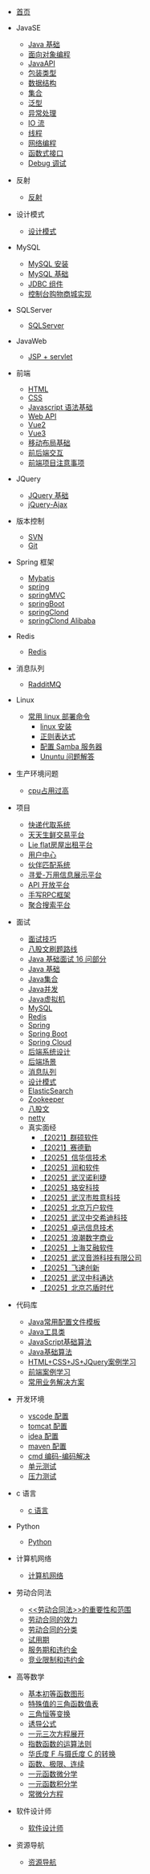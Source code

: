 - [首页](/README.md)
- JavaSE
  - [Java 基础](JavaSE/Java基础.md)
  - [面向对象编程](JavaSE/面向对象编程.md)
  - [JavaAPI](JavaSE/JavaAPI.md)
  - [包装类型](JavaSE/包装类型.md)
  - [数据结构](JavaSE/数据结构.md)
  - [集合](JavaSE/集合.md)
  - [泛型](JavaSE/泛型.md)
  - [异常处理](JavaSE/异常处理.md)
  - [IO 流](JavaSE/IO流.md)
  - [线程](JavaSE/线程.md)
  - [网络编程](JavaSE/网络编程.md)
  - [函数式接口](JavaSE/函数式接口.md)
  - [Debug 调试](JavaSE/Debug.md)
- 反射
  - [反射](反射/反射.md)
- 设计模式

  - [设计模式](设计模式/设计模式.md)
- MySQL
  - [MySQL 安装](MySQL/MySql安装.md)
  - [MySQL 基础](MySQL/MySQL基础.md)
  - [JDBC 组件](MySQL/JDBC组件.md)
  - [控制台购物商城实现](MySQL/购物商城.md)
- SQLServer
  - [SQLServer](SQLServer/SqlServer.md)
- JavaWeb
  - [JSP + servlet](JavaWeb/jsp_servlet.md)
- 前端
  - [HTML](前端/HTML.md)
  - [CSS](前端/CSS.md)
  - [Javascript 语法基础](前端/JavaScript语法基础.md)
  - [Web API](前端/Web-Api.md)
  - [Vue2](前端/vue2.md)
  - [Vue3](前端/vue3.md)
  - [移动布局基础](前端/移动布局基础.md)
  - [前后端交互](前端/前后端交互.md)
  - [前端项目注意事项](前端/前端项目注意事项.md)
- JQuery
  - [JQuery 基础](jQuery/Jquery.md)
  - [jQuery-Ajax](jQuery/Ajax.md)
- 版本控制
  - [SVN](版本控制/SVN.md)
  - [Git](版本控制/Git.md)
- Spring 框架
  - [Mybatis](SSM框架/mybatis.md)
  - [spring](SSM框架/spring.md)
  - [springMVC](SSM框架/springMVC.md)
  - [springBoot](SSM框架/springBoot.md)
  - [springClond](SSM框架/springclond.md)
  - [springClond Alibaba](SSM框架/springClond%20Alibaba.md)
- Redis
  - [Redis](Redis/redis.md)
- 消息队列

  - [RadditMQ](消息队列/rabbitMQ.md)
- Linux
  - [常用 linux 部署命令](linux/常用linux命令.md)
    - [linux 安装](linux/linux安装.md)
    - [正则表达式](linux/正则表达式.md)
    - [配置 Samba 服务器](linux/samba服务器.md)
    - [Ununtu 问题解答](linux/ubuntu问题解答.md)
- 生产环境问题
  - [cpu占用过高](生产环境/cpu占用过高.md)
- 项目
  - [快递代取系统](https://github.com/731016/Express-pick-up-system)
  - [天天生鲜交易平台](https://github.com/731016/daily-fresh-trading-platform)
  - [Lie flat房屋出租平台](https://github.com/731016/rent_house)
  - [用户中心](项目/用户中心.md)
  - [伙伴匹配系统](项目/伙伴匹配系统.md)
  - [寻爱-万用信息展示平台](项目/寻爱-万用信息展示网站.md)
  - [API 开放平台](项目/API开放平台.md)
  - [手写RPC框架](项目/RPC框架.md)
  - [聚合搜索平台](项目/聚合搜索平台.md)
- 面试
  - [面试技巧](https://github.com/731016/731016.github.io/blob/master/面试技巧.md)
  - [八股文刷题路线](面试/八股文刷题路线.md)
  - [Java 基础面试 16 问部分](面试/面试题.md)
  - [Java 基础](面试/Java基础.md)
  - [Java集合](面试/Java集合.md)
  - [Java并发](面试/Java并发.md)
  - [Java虚拟机](面试/Java虚拟机.md)
  - [MySQL](面试/MySQL.md)
  - [Redis](面试/Redis.md)
  - [Spring](面试/Spring.md)
  - [Spring Boot](面试/SpringBoot.md)
  - [Spring Cloud](面试/SpringCloud.md)
  - [后端系统设计](面试/系统设计.md)
  - [后端场景](面试/场景.md)
  - [消息队列](面试/消息队列.md)
  - [设计模式](面试/设计模式.md)
  - [ElasticSearch](面试/ElasticSearch.md)
  - [Zookeeper](面试/Zookeeper.md)
  - [八股文](面试/八股文.md)
  - [netty](面试/netty.md)
  - 真实面经
    - [【2021】群硕软件](面试/真实面经/群硕软件.md)
    - [【2021】赛德勤](面试/真实面经/赛德勤.md)
    - [【2025】信华信技术](面试/真实面经/信华信技术.md)
    - [【2025】润和软件](面试/真实面经/润和软件.md)
    - [【2025】武汉诺利捷](面试/真实面经/武汉诺利捷.md)
    - [【2025】珞安科技](面试/真实面经/诺安科技.md)
    - [【2025】武汉市胜意科技](面试/真实面经/武汉市胜意科技.md)
    - [【2025】北京万户软件](面试/真实面经/北京万户软件.md)
    - [【2025】武汉中交希迪科技](面试/真实面经/武汉中交希迪科技.md)
    - [【2025】卓迅信息技术](面试/真实面经/卓迅信息技术.md)
    - [【2025】浪潮数字商业](面试/真实面经/浪潮数字商业.md)
    - [【2025】上海艾融软件](面试/真实面经/上海艾融软件.md)
    - [【2025】武汉音游科技有限公司](面试/真实面经/武汉音游科技有限公司.md)
    - [【2025】飞速创新](面试/真实面经/飞速创新.md)
    - [【2025】武汉中科通达](面试/真实面经/武汉中科通达.md)
    - [【2025】北京芯盾时代](面试/真实面经/北京芯盾时代.md)



- 代码库 
  - [Java常用配置文件模板](代码库/常用配置文件.md)
  - [Java工具类](代码库/java工具类.md)
  - [JavaScript基础算法](代码库/javascript.md)
  - [Java基础算法](代码库/Java算法.md)
  - [HTML+CSS+JS+JQuery案例学习](https://gitee.com/LovelyHzz/webpage-basic-learning)
  - [前端案例学习](http://www.lvyestudy.com/)
  - [常用业务解决方案](代码库/常用业务解决方案.md)
  
- 开发环境
  - [vscode 配置](开发环境/vscode.md)
  - [tomcat 配置](开发环境/Tomcat配置.md)
  - [idea 配置](开发环境/IDEA配置.md)
  - [maven 配置](开发环境/maven配置.md)
  - [cmd 编码-编码解决](开发环境/cmd编码-编码解决.md.md)
  - [单元测试](开发环境/单元测试.md)
  - [压力测试](开发环境/压力测试.md)
- c 语言
  - [c 语言](c语言/c.md)
- Python
  - [Python](Python/pyhton.md)
- 计算机网络

  - [计算机网络](计算机网络/network.md)

- 劳动合同法
  - [<<劳动合同法>>的重要性和范围](劳动合同法/《劳动合同法》的重要性和范围.md)
  - [劳动合同的效力](劳动合同法/劳动合同的效力.md)
  - [劳动合同的分类](劳动合同法/劳动合同的分类.md)
  - [试用期](劳动合同法/试用期.md)
  - [服务期和违约金](劳动合同法/服务期和违约金.md)
  - [竞业限制和违约金](劳动合同法/竞业限制和违约金.md)
- 高等数学
  - [基本初等函数图形](高等数学/基本初等函数图形.md)
  - [特殊值的三角函数值表](高等数学/特殊值的三角函数值表.md)
  - [三角恒等变换](高等数学/三角恒等变换.md)
  - [诱导公式](高等数学/诱导公式.md)
  - [一元三次方程展开](高等数学/一元三次方程展开.md)
  - [指数函数的运算法则](高等数学/指数函数的运算法则.md)
  - [华氏度 F 与摄氏度 C 的转换](高等数学/华氏度F与摄氏度C的转换.md)
  - [函数、极限、连续](高等数学/函数、极限、连续.md)
  - [一元函数微分学](高等数学/一元函数微分学.md)
  - [一元函数积分学](高等数学/一元函数积分学.md)
  - [常微分方程](高等数学/常微分方程.md)
- 软件设计师
  - [软件设计师](软件设计师/软件设计师.md)
- 资源导航
  - [资源导航](资源导航/link.md)